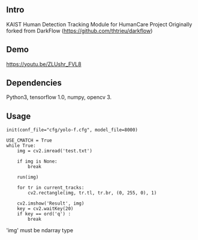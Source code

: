 ## Intro

KAIST Human Detection Tracking Module for HumanCare Project
Originally forked from DarkFlow (https://github.com/thtrieu/darkflow)

## Demo

<https://youtu.be/ZLUshr_FVL8>

## Dependencies

Python3, tensorflow 1.0, numpy, opencv 3.

## Usage

```
init(conf_file="cfg/yolo-f.cfg", model_file=8000)

USE_CMATCH = True
while True:
	img = cv2.imread('test.txt')

	if img is None:
	    break

	run(img)

	for tr in current_tracks:
	    cv2.rectangle(img, tr.tl, tr.br, (0, 255, 0), 1)

	cv2.imshow('Result', img)
	key = cv2.waitKey(20)
	if key == ord('q') :
	    break
```

'img' must be ndarray type
